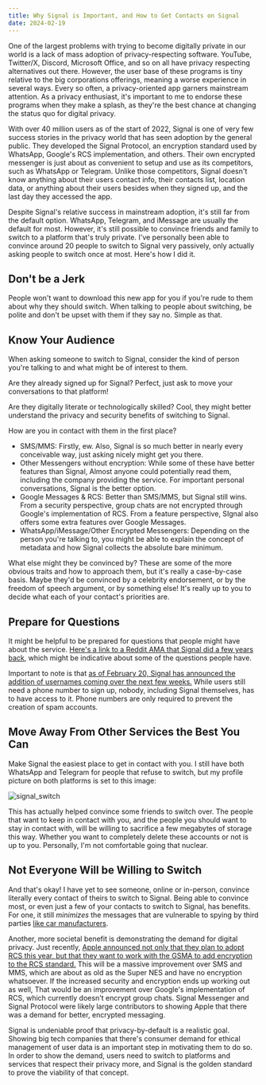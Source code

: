 ```yaml
---
title: Why Signal is Important, and How to Get Contacts on Signal
date: 2024-02-19
---
```

One of the largest problems with trying to become digitally private in our world is a lack of mass adoption of privacy-respecting software. YouTube, Twitter/X, Discord, Microsoft Office, and so on all have privacy respecting alternatives out there. However, the user base of these programs is tiny relative to the big corporations offerings, meaning a worse experience in several ways. Every so often, a privacy-oriented app garners mainstream attention. As a privacy enthusiast, it's important to me to endorse these programs when they make a splash, as they're the best chance at changing the status quo for digital privacy.

With over 40 million users as of the start of 2022, Signal is one of very few success stories in the privacy world that has seen adoption by the general public. They developed the Signal Protocol, an encryption standard used by WhatsApp, Google's RCS implementation, and others. Their own encrypted messenger is just about as convenient to setup and use as its competitors, such as WhatsApp or Telegram. Unlike those competitors, Signal doesn't know anything about their users contact info, their contacts list, location data, or anything about their users besides when they signed up, and the last day they accessed the app.

Despite Signal's relative success in mainstream adoption, it's still far from the default option. WhatsApp, Telegram, and iMessage are usually the default for most. However, it's still possible to convince friends and family to switch to a platform that's truly private. I've personally been able to convince around 20 people to switch to Signal very passively, only actually asking people to switch once at most. Here's how I did it.

## Don't be a Jerk

People won't want to download this new app for you if you're rude to them about why they should switch. When talking to people about switching, be polite and don't be upset with them if they say no. Simple as that.

## Know Your Audience

When asking someone to switch to Signal, consider the kind of person you're talking to and what might be of interest to them.

Are they already signed up for Signal? Perfect, just ask to move your conversations to that platform!

Are they digitally literate or technologically skilled? Cool, they might better understand the privacy and security benefits of switching to Signal.

How are you in contact with them in the first place?

* SMS/MMS: Firstly, ew. Also, Signal is so much better in nearly every conceivable way, just asking nicely might get you there.
* Other Messengers without encryption: While some of these have better features than Signal, Almost anyone could potentially read them, including the company providing the service. For important personal conversations, Signal is the better option.
* Google Messages & RCS: Better than SMS/MMS, but Signal still wins. From a security perspective, group chats are not encrypted through Google's implementation of RCS. From a feature perspective, SIgnal also offers some extra features over Google Messages.
* WhatsApp/iMessage/Other Encrypted Messengers: Depending on the person you're talking to, you might be able to explain the concept of metadata and how Signal collects the absolute bare minimum.

What else might they be convinced by? These are some of the more obvious traits and how to approach them, but it's really a case-by-case basis. Maybe they'd be convinced by a celebrity endorsement, or by the freedom of speech argument, or by something else! It's really up to you to decide what each of your contact's priorities are.

## Prepare for Questions

It might be helpful to be prepared for questions that people might have about the service. [Here's a link to a Reddit AMA that Signal did a few years back](https://www.reddit.com/r/technology/comments/kt91qk/signal_private_messenger_team_here_we_support_an/), which might be indicative about some of the questions people have.

Important to note is that [as of February 20, Signal has announced the addition of usernames coming over the next few weeks.](https://signal.org/blog/phone-number-privacy-usernames/) While users still need a phone number to sign up, nobody, including Signal themselves, has to have access to it. Phone numbers are only required to prevent the creation of spam accounts.

## Move Away From Other Services the Best You Can

Make Signal the easiest place to get in contact with you. I still have both WhatsApp and Telegram for people that refuse to switch, but my profile picture on both platforms is set to this image:

![signal_switch](https://bear-images.sfo2.cdn.digitaloceanspaces.com/pinkish/signal_switch.webp)


This has actually helped convince some friends to switch over. The people that want to keep in contact with you, and the people you should want to stay in contact with, will be willing to sacrifice a few megabytes of storage this way. Whether you want to completely delete these accounts or not is up to you. Personally, I'm not comfortable going that nuclear.

## Not Everyone Will be Willing to Switch

And that's okay! I have yet to see someone, online or in-person, convince literally every contact of theirs to switch to Signal. Being able to convince most, or even just a few of your contacts to switch to Signal, has benefits. For one, it still *minimizes* the messages that are vulnerable to spying by third parties [like car manufacturers](https://www.theverge.com/2023/11/9/23953798/automakers-collect-record-text-messages-federal-judge-ruling).

Another, more societal benefit is demonstrating the demand for digital privacy. Just recently, [Apple announced not only that they plan to adopt RCS this year, but that they want to work with the GSMA to add encryption to the RCS standard.](https://9to5mac.com/2023/11/16/apple-rcs-coming-to-iphone/) This will be a massive improvement over SMS and MMS, which are about as old as the Super NES and have no encryption whatsoever. If the increased security and encryption ends up working out as well, That would be an improvement over Google's implementation of RCS, which currently doesn't encrypt group chats. Signal Messenger and Signal Protocol were likely large contributors to showing Apple that there was a demand for better, encrypted messaging.

Signal is undeniable proof that privacy-by-default is a realistic goal. Showing big tech companies that there's consumer demand for ethical management of user data is an important step in motivating them to do so. In order to show the demand, users need to switch to platforms and services that respect their privacy more, and Signal is the golden standard to prove the viability of that concept.